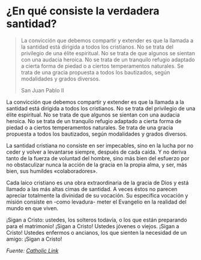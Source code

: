 # ¿En qué consiste la verdadera santidad?

>La convicción que debemos compartir y extender es que la llamada a la santidad está dirigida a todos los cristianos. No se trata del privilegio de una élite espiritual. No se trata de que algunos se sientan con una audacia heroica. No se trata de un tranquilo refugio adaptado a cierta forma de piedad o a ciertos temperamentos naturales. Se trata de una gracia propuesta a todos los bautizados, según modalidades y grados diversos.
>
>San Juan Pablo II 

La convicción que debemos compartir y extender es que la llamada a la santidad está dirigida a todos los cristianos. No se trata del privilegio de una élite espiritual. No se trata de que algunos se sientan con una audacia heroica. No se trata de un tranquilo refugio adaptado a cierta forma de piedad o a ciertos temperamentos naturales. Se trata de una gracia propuesta a todos los bautizados, según modalidades y grados diversos.

La santidad cristiana no consiste en ser impecables, sino en la lucha por no ceder y volver a levantarse siempre, después de cada caída. Y no deriva tanto de la fuerza de voluntad del hombre, sino más bien del esfuerzo por no obstaculizar nunca la acción de la gracia en la propia alma, y ser, más bien, sus humildes «colaboradores».

Cada laico cristiano es una obra extraordinaria de la gracia de Dios y está llamado a las más altas cimas de santidad. A veces éstos no parecen apreciar totalmente la divinidad de su vocación. Su específica vocación y misión consiste en -como levadura- meter el Evangelio en la realidad del mundo en que viven.

¡Sigan a Cristo: ustedes, los solteros todavía, o los que están preparando para el matrimonio! ¡Sigan a Cristo! Ustedes jóvenes o viejos. ¡Sigan a Cristo! Ustedes enfermos o ancianos, los que sienten la necesidad de un amigo: ¡Sigan a Cristo!

_Fuente: [Catholic Link](https://catholic-link.com/imagenes/galeria-doctores-de-la-iglesia/)_